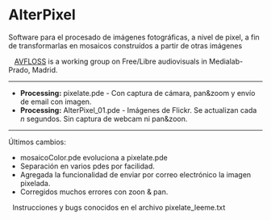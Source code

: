 # AlterPixel
<p>
Software para el procesado de imágenes fotográficas, a nivel de pixel, a fin de transformarlas en mosaicos construídos a partir de otras imágenes

&nbsp;&nbsp;&nbsp;<a href="http://medialab-prado.es/article/avfloss" title="AVFLOSS">AVFLOSS</a> is a working group on Free/Libre audiovisuals in Medialab-Prado, Madrid. 
</p>

***

<ul>
 <li> <strong>Processing:</strong> pixelate.pde - Con captura de cámara, pan&zoom y envío de email con imagen.</li>
 <li> <strong>Processing:</strong> AlterPixel_01.pde - Imágenes de Flickr. Se actualizan cada <i>n</i> segundos.
    Sin captura de webcam ni pan&zoon.</li>
</ul>

***

Últimos cambios:
<ul>
 <li>mosaicoColor.pde evoluciona a pixelate.pde</li>
 <li>Separación en varios pdes por facilidad.</li>
 <li>Agregada la funcionalidad de enviar por correo electrónico la imagen pixelada.</li>
 <li>Corregidos muchos errores con zoon & pan.</li>
 </ul>
 <p>
&nbsp; Instrucciones y bugs conocidos en el archivo pixelate_leeme.txt
</p>
